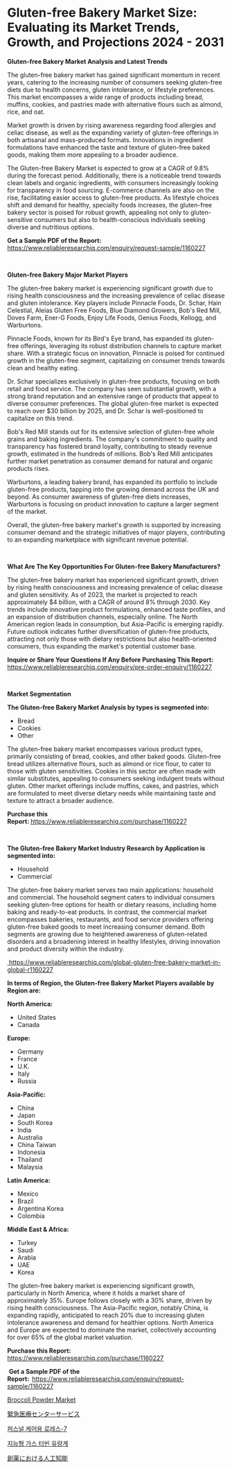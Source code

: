 <p><h1>Gluten-free Bakery Market Size: Evaluating its Market Trends, Growth, and Projections 2024 - 2031</h1></p><p><strong>Gluten-free Bakery Market Analysis and Latest Trends</strong></p>
<p><p>The gluten-free bakery market has gained significant momentum in recent years, catering to the increasing number of consumers seeking gluten-free diets due to health concerns, gluten intolerance, or lifestyle preferences. This market encompasses a wide range of products including bread, muffins, cookies, and pastries made with alternative flours such as almond, rice, and oat.</p><p>Market growth is driven by rising awareness regarding food allergies and celiac disease, as well as the expanding variety of gluten-free offerings in both artisanal and mass-produced formats. Innovations in ingredient formulations have enhanced the taste and texture of gluten-free baked goods, making them more appealing to a broader audience.</p><p>The Gluten-free Bakery Market is expected to grow at a CAGR of 9.8% during the forecast period. Additionally, there is a noticeable trend towards clean labels and organic ingredients, with consumers increasingly looking for transparency in food sourcing. E-commerce channels are also on the rise, facilitating easier access to gluten-free products. As lifestyle choices shift and demand for healthy, specialty foods increases, the gluten-free bakery sector is poised for robust growth, appealing not only to gluten-sensitive consumers but also to health-conscious individuals seeking diverse and nutritious options.</p></p>
<p><strong>Get a Sample PDF of the Report:&nbsp;</strong> <a href="https://www.reliableresearchiq.com/enquiry/request-sample/1160227">https://www.reliableresearchiq.com/enquiry/request-sample/1160227</a></p>
<p>&nbsp;</p>
<p><strong>Gluten-free Bakery Major Market Players</strong></p>
<p><p>The gluten-free bakery market is experiencing significant growth due to rising health consciousness and the increasing prevalence of celiac disease and gluten intolerance. Key players include Pinnacle Foods, Dr. Schar, Hain Celestial, Aleias Gluten Free Foods, Blue Diamond Growers, Bob's Red Mill, Doves Farm, Ener-G Foods, Enjoy Life Foods, Genius Foods, Kellogg, and Warburtons.</p><p>Pinnacle Foods, known for its Bird's Eye brand, has expanded its gluten-free offerings, leveraging its robust distribution channels to capture market share. With a strategic focus on innovation, Pinnacle is poised for continued growth in the gluten-free segment, capitalizing on consumer trends towards clean and healthy eating.</p><p>Dr. Schar specializes exclusively in gluten-free products, focusing on both retail and food service. The company has seen substantial growth, with a strong brand reputation and an extensive range of products that appeal to diverse consumer preferences. The global gluten-free market is expected to reach over $30 billion by 2025, and Dr. Schar is well-positioned to capitalize on this trend.</p><p>Bob's Red Mill stands out for its extensive selection of gluten-free whole grains and baking ingredients. The company's commitment to quality and transparency has fostered brand loyalty, contributing to steady revenue growth, estimated in the hundreds of millions. Bob's Red Mill anticipates further market penetration as consumer demand for natural and organic products rises.</p><p>Warburtons, a leading bakery brand, has expanded its portfolio to include gluten-free products, tapping into the growing demand across the UK and beyond. As consumer awareness of gluten-free diets increases, Warburtons is focusing on product innovation to capture a larger segment of the market.</p><p>Overall, the gluten-free bakery market's growth is supported by increasing consumer demand and the strategic initiatives of major players, contributing to an expanding marketplace with significant revenue potential.</p></p>
<p>&nbsp;</p>
<p><strong>What Are The Key Opportunities For Gluten-free Bakery Manufacturers?</strong></p>
<p><p>The gluten-free bakery market has experienced significant growth, driven by rising health consciousness and increasing prevalence of celiac disease and gluten sensitivity. As of 2023, the market is projected to reach approximately $4 billion, with a CAGR of around 8% through 2030. Key trends include innovative product formulations, enhanced taste profiles, and an expansion of distribution channels, especially online. The North American region leads in consumption, but Asia-Pacific is emerging rapidly. Future outlook indicates further diversification of gluten-free products, attracting not only those with dietary restrictions but also health-oriented consumers, thus expanding the market's potential customer base.</p></p>
<p><strong>Inquire or Share Your Questions If Any Before Purchasing This Report:</strong> <a href="https://www.reliableresearchiq.com/enquiry/pre-order-enquiry/1160227">https://www.reliableresearchiq.com/enquiry/pre-order-enquiry/1160227</a></p>
<p>&nbsp;</p>
<p><strong>Market Segmentation</strong></p>
<p><strong>The Gluten-free Bakery Market Analysis by types is segmented into:</strong></p>
<p><ul><li>Bread</li><li>Cookies</li><li>Other</li></ul></p>
<p><p>The gluten-free bakery market encompasses various product types, primarily consisting of bread, cookies, and other baked goods. Gluten-free bread utilizes alternative flours, such as almond or rice flour, to cater to those with gluten sensitivities. Cookies in this sector are often made with similar substitutes, appealing to consumers seeking indulgent treats without gluten. Other market offerings include muffins, cakes, and pastries, which are formulated to meet diverse dietary needs while maintaining taste and texture to attract a broader audience.</p></p>
<p><strong>Purchase this Report:&nbsp;</strong><a href="https://www.reliableresearchiq.com/purchase/1160227">https://www.reliableresearchiq.com/purchase/1160227</a></p>
<p>&nbsp;</p>
<p><strong>The Gluten-free Bakery Market Industry Research by Application is segmented into:</strong></p>
<p><ul><li>Household</li><li>Commercial</li></ul></p>
<p><p>The gluten-free bakery market serves two main applications: household and commercial. The household segment caters to individual consumers seeking gluten-free options for health or dietary reasons, including home baking and ready-to-eat products. In contrast, the commercial market encompasses bakeries, restaurants, and food service providers offering gluten-free baked goods to meet increasing consumer demand. Both segments are growing due to heightened awareness of gluten-related disorders and a broadening interest in healthy lifestyles, driving innovation and product diversity within the industry.</p></p>
<p><a href="https://www.reliableresearchiq.com/global-gluten-free-bakery-market-in-global-r1160227">&nbsp;https://www.reliableresearchiq.com/global-gluten-free-bakery-market-in-global-r1160227</a></p>
<p><strong>In terms of Region, the Gluten-free Bakery Market Players available by Region are:</strong></p>
<p>
    <p> <strong> North America: </strong>
        <ul>
            <li>United States</li>
            <li>Canada</li>
        </ul>
        </p> 
    <p> <strong> Europe: </strong>
        <ul>
            <li>Germany</li>
            <li>France</li>
            <li>U.K.</li>
            <li>Italy</li>
            <li>Russia</li>
        </ul>
        </p> 
    <p> <strong> Asia-Pacific: </strong>
        <ul>
            <li>China</li>
            <li>Japan</li>
            <li>South Korea</li>
            <li>India</li>
            <li>Australia</li>
            <li>China Taiwan</li>
            <li>Indonesia</li>
            <li>Thailand</li>
            <li>Malaysia</li>
        </ul>
        </p> 
    <p> <strong> Latin America: </strong>
        <ul>
            <li>Mexico</li>
            <li>Brazil</li>
            <li>Argentina Korea</li>
            <li>Colombia</li>
        </ul>
        </p> 
    <p> <strong> Middle East & Africa: </strong>
        <ul>
            <li>Turkey</li>
            <li>Saudi</li>
            <li>Arabia</li>
            <li>UAE</li>
            <li>Korea</li>
        </ul>
    </p>
    </p>
<p><p>The gluten-free bakery market is experiencing significant growth, particularly in North America, where it holds a market share of approximately 35%. Europe follows closely with a 30% share, driven by rising health consciousness. The Asia-Pacific region, notably China, is expanding rapidly, anticipated to reach 20% due to increasing gluten intolerance awareness and demand for healthier options. North America and Europe are expected to dominate the market, collectively accounting for over 65% of the global market valuation.</p></p>
<p><strong>Purchase this Report: </strong><a href="https://www.reliableresearchiq.com/purchase/1160227">https://www.reliableresearchiq.com/purchase/1160227</a></p>
<p>&nbsp;<strong>Get a Sample PDF of the Report:&nbsp;&nbsp;</strong><a href="https://www.reliableresearchiq.com/enquiry/request-sample/1160227">https://www.reliableresearchiq.com/enquiry/request-sample/1160227</a></p>
<p><strong></strong></p>
<p><p><a href="https://www.linkedin.com/pulse/broccoli-powder-market-global-insights-sales-trends-2024-2031-mirie?trackingId=vR0n%2Fy9jTkqDIA9IPWEWXg%3D%3D">Broccoli Powder Market</a></p><p><a href="https://medium.com/@shourob2010/%E7%B7%8A%E6%80%A5%E3%82%B1%E3%82%A2%E3%82%BB%E3%83%B3%E3%82%BF%E3%83%BC%E3%82%B5%E3%83%BC%E3%83%93%E3%82%B9%E5%B8%82%E5%A0%B4%E3%81%AE%E3%83%8A%E3%83%93%E3%82%B2%E3%83%BC%E3%82%B7%E3%83%A7%E3%83%B3-2024%E5%B9%B4%E3%81%8B%E3%82%892031%E5%B9%B4%E3%81%BE%E3%81%A7%E3%81%AE%E5%B0%82%E9%96%80%E5%AE%B6%E5%88%86%E6%9E%90%E3%81%A8%E5%B8%82%E5%A0%B4%E4%BA%88%E6%B8%AC-04403b21c34f">緊急医療センターサービス</a></p><p><a href="https://medium.com/@joshuapierce88/%EC%A0%84%EB%9E%B5%EC%A0%81-%EC%8B%9C%EC%9E%A5-%ED%86%B5%EC%B0%B0-%EA%B0%9C%EC%9D%B8-%EA%B4%80%EB%A6%AC-%EC%8B%9C%EC%9E%A5%EC%97%90%EC%84%9C-%EA%B8%80%EB%A1%9C%EB%B2%8C-%EB%9D%BC%EC%9A%B0%EB%A0%88%EC%93%B0-7-%ED%99%98%EA%B2%BD-%ED%83%90%EC%83%89-2024-2031-1f534642f326">퍼스널 케어용 로레스-7</a></p><p><a href="https://medium.com/@joshuapierce88/intelligent-gas-turbine-flow-meter-market-%EC%9D%98-%EA%B8%80%EB%A1%9C%EB%B2%8C-%EC%8B%9C%EC%9E%A5-%EA%B0%9C%EC%9A%94%EB%8A%94-%EC%A0%84-%EC%84%B8%EA%B3%84-%EB%B0%8F-%EC%A3%BC%EC%9A%94-%EC%8B%9C%EC%9E%A5%EC%9D%98-%EC%82%B0%EC%97%85%EC%97%90-%EC%98%81%ED%96%A5%EC%9D%84-%EB%AF%B8%EC%B9%98%EB%8A%94-%EC%A3%BC%EC%9A%94-%ED%8A%B8%EB%A0%8C%EB%93%9C%EC%97%90-%EB%8C%80%ED%95%9C-%EB%8F%85%ED%8A%B9%ED%95%9C-29bb1f8dfc30">지능형 가스 터빈 유량계</a></p><p><a href="https://medium.com/@tatumkoelpin2017/artificial-intelligence-in-drug-discovery-c393d8178dcf">創薬における人工知能</a></p></p>